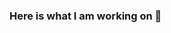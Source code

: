 ### Here is what I am working on 👋

<!--
**luckyj-lab/luckyj-lab** is a ✨ _special_ ✨ repository because its `README.md` (this file) appears on your GitHub profile.

Here are some ideas to get you started:

- 🔭 I’m currently working on ...Data science/analytic projects
- 🌱 I’m currently learning ...AWS solutions architect
- 👯 I’m looking to collaborate on ...AWS cloud solutions
- 🤔 I’m looking for help with ...AWS
- 💬 Ask me about ...Anyting
- 📫 How to reach me: ...jamesw3517@gmail.com
- 😄 Pronouns: ... He/Him
- ⚡ Fun fact: ... almost there
-->
